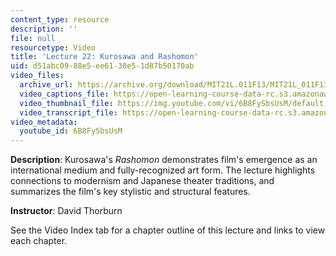 ```yaml
---
content_type: resource
description: ''
file: null
resourcetype: Video
title: 'Lecture 22: Kurosawa and Rashomon'
uid: d51abc09-88e5-ee61-38e5-1d87b50170ab
video_files:
  archive_url: https://archive.org/download/MIT21L.011F13/MIT21L_011F13_L22_300k.mp4
  video_captions_file: https://open-learning-course-data-rc.s3.amazonaws.com/21l-011-the-film-experience-fall-2013/7568f658b1ea590aa6e6582bcb5b699f_6B8FySbsUsM.vtt
  video_thumbnail_file: https://img.youtube.com/vi/6B8FySbsUsM/default.jpg
  video_transcript_file: https://open-learning-course-data-rc.s3.amazonaws.com/21l-011-the-film-experience-fall-2013/36f7bb7bd65d7458482a5a6933c76fcb_6B8FySbsUsM.pdf
video_metadata:
  youtube_id: 6B8FySbsUsM
---
```


**Description**: Kurosawa's _Rashomon_ demonstrates film's emergence as an international medium and fully-recognized art form. The lecture highlights connections to modernism and Japanese theater traditions, and summarizes the film's key stylistic and structural features.

**Instructor**: David Thorburn

See the Video Index tab for a chapter outline of this lecture and links to view each chapter.